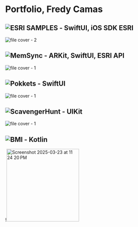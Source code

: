 # Portfolio, Fredy Camas


## ![ESRI SAMPLES]([https://github.com/Esri/arcgis-maps-sdk-swift-samples/tree/main/Shared/Samples/Query%20feature%20count%20and%20extent](https://github.com/Esri/arcgis-maps-sdk-swift-samples/blob/main/Shared/Samples/Query%20feature%20count%20and%20extent/QueryFeatureCountAndExtentView.swift)) - SwiftUI, iOS SDK ESRI
 <!--  <img width="276" alt="1349@3x" src="https://github.com/user-attachments/assets/4ffb0b1a-3d63-477a-b6a7-2ce54e39df1a">
<img width="276" alt="1350@3x" src="https://github.com/user-attachments/assets/101a0249-f060-4b87-bb13-a81213b091cf">
<img width="276" alt="1354@3x" src="https://github.com/user-attachments/assets/d668fa1c-fa69-4863-a5a7-093ab2d522e6">
<img width="276" alt="1351@3x" src="https://github.com/user-attachments/assets/7a192b42-b658-4007-8310-d410c9ad5aa8">
!-->

![file cover - 2](https://github.com/user-attachments/assets/65834fcf-3100-4da6-96e2-25a7b28837a8)


## ![MemSync](https://github.com/Hackathon-Esri/MemorySync) - ARKit, SwiftUI, ESRI API

<!--  ![Frame 5](https://github.com/user-attachments/assets/62c47406-807e-47ec-bbf2-1c85e712e980)
![Frame 7](https://github.com/user-attachments/assets/868d8793-6c48-42ad-9c60-1dbb93c33b18)
<img width="276" alt="1355@3x (2)" src="https://github.com/user-attachments/assets/e147e7d1-e279-48f4-90e8-0766a5d5937d"> < !-->

![file cover - 1](https://github.com/user-attachments/assets/0d34c4b1-3c76-4e9d-a01d-60f309391c95)


## ![Pokkets](https://github.com/IOS-Group15/Personal-Budget-Management) - SwiftUI
![file cover - 1](https://github.com/user-attachments/assets/aca89f33-89fe-4e34-8f16-b60214468417)


## ![ScavengerHunt](https://github.com/fcamas/ScavengerHunt) - UIKit
![file cover - 1](https://github.com/user-attachments/assets/093fd583-b445-48af-a379-78b320b25df8)



## ![BMI](https://github.com/fcamas/BMI) - Kotlin

!<img width="231" alt="Screenshot 2025-03-23 at 11 24 20 PM" src="https://github.com/user-attachments/assets/da0ab7f4-d3df-4898-b305-0ad2af2d5f16" />




